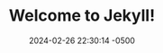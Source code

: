 ---
layout: post
title:  "Welcome to Jekyll!"
date:   2024-02-26 22:30:14 -0500
categories: jekyll update
---
